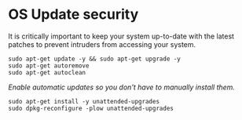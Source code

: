 # OS Update security

It is critically important to keep your system up-to-date with the latest patches to prevent intruders from accessing your system.

```
sudo apt-get update -y && sudo apt-get upgrade -y
sudo apt-get autoremove
sudo apt-get autoclean
```

*Enable automatic updates so you don't have to manually install them.*

```
sudo apt-get install -y unattended-upgrades
sudo dpkg-reconfigure -plow unattended-upgrades
```